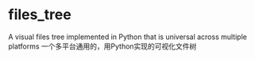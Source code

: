 # files_tree
A visual files tree implemented in Python that is universal across multiple platforms
一个多平台通用的，用Python实现的可视化文件树
